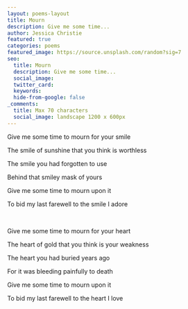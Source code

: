 ```yaml
---
layout: poems-layout
title: Mourn
description: Give me some time...
author: Jessica Christie
featured: true
categories: poems
featured_image: https://source.unsplash.com/random?sig=7
seo:
  title: Mourn
  description: Give me some time...
  social_image:
  twitter_card:
  keywords:
  hide-from-google: false
_comments:
  title: Max 70 characters
  social_image: landscape 1200 x 600px
---
```

Give me some time to mourn for your smile

The smile of sunshine that you think is worthless

The smile you had forgotten to use

Behind that smiley mask of yours

Give me some time to mourn upon it

To bid my last farewell to the smile I adore

&nbsp;

Give me some time to mourn for your heart

The heart of gold that you think is your weakness

The heart you had buried years ago

For it was bleeding painfully to death

Give me some time to mourn upon it

To bid my last farewell to the heart I love

&nbsp;
